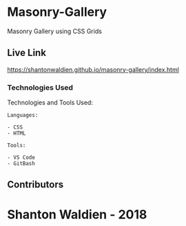 # Masonry-Gallery
Masonry Gallery using CSS Grids


## Live Link
https://shantonwaldien.github.io/masonry-gallery/index.html

### Technologies Used

Technologies and Tools Used:

```
Languages:

- CSS
- HTML

```
```
Tools:

- VS Code
- GitBash

```

## Contributors

Shanton Waldien - 2018
=======

